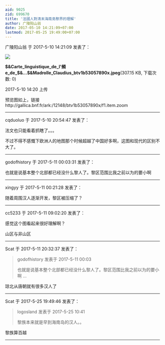 ```yaml
---
aid: 9025
zid: 699670
title: '法國人對清末海南島黎界的理解'
author: 广陵阳山翁
date: 2017-05-10 14:21:09+07:00
lastmod: 2017-05-25 19:49:00+07:00
---
```


广陵阳山翁 于 2017-5-10 14:21:09 发表了：

![](https://cdn.jsdelivr.net/gh/lzjluzijie/beichao@main/img/142012sclelvkyl0benoek.jpeg)



**\$&Carte\_linguistique\_de\_l'頻e\_de\_\$&...\$&Madrolle\_Claudius\_btv1b53057890x.jpeg**(307.15 KB, 下载次数: 0)



2017-5-10 14:20 上传



预览图如上，链接http://gallica.bnf.fr/ark:/12148/btv1b53057890x/f1.item.zoom

---------

cqduoluo 于 2017-5-10 20:54:47 发表了：

法文也只能看着抓瞎了。。。

不过不得不感慨下欧洲人的地图那个时候超越了中国好多啊，这图和现代的区别不大了。

---------

godofhistory 于 2017-5-11 00:03:31 发表了：

也就是说基本整个北部都已经没什么黎人了。黎区范围比我之前以为的要小啊

---------

xingyy 于 2017-5-11 00:21:28 发表了：

随着周围汉人逐渐开发，黎区被压缩了？

---------

cc5233 于 2017-5-11 09:02:20 发表了：

感觉这个图看起来很好理解啊？

山区与非山区

---------

Scat 于 2017-5-11 20:32:37 发表了：

> godofhistory 发表于 2017-5-11 00:03
> 
> 也就是说基本整个北部都已经没什么黎人了。黎区范围比我之前以为的要小啊 ...



琼北从唐朝就有很多汉人了

---------

Scat 于 2017-5-25 19:49:46 发表了：

> logosland 发表于 2017-5-25 10:41
> 
> 黎族本来就是早到海南岛的汉人。。



黎族算百越

---------

